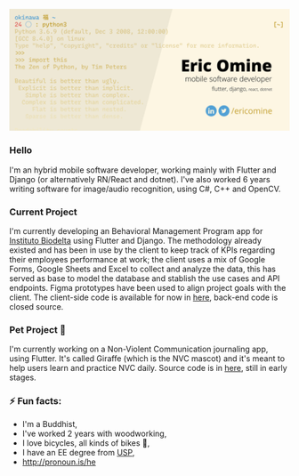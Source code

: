 ![header](https://raw.githubusercontent.com/ericomine/ericomine/master/assets/header.png)

### Hello
I'm an hybrid mobile software developer, working mainly with Flutter and Django (or alternatively RN/React and dotnet).
I've also worked 6 years writing software for image/audio recognition, using C#, C++ and OpenCV.

### Current Project
I'm currently developing an Behavioral Management Program app for [Instituto Biodelta](https://biodelta.com.br) using Flutter and Django. The methodology already existed and has been in use by the client to keep track of KPIs regarding their employees performance at work; the client uses a mix of Google Forms, Google Sheets and Excel to collect and analyze the data, this has served as base to model the database and stablish the use cases and API endpoints. Figma prototypes have been used to align project goals with the client. The client-side code is available for now in [here](https://github.com/ericomine/pgc_app), back-end code is closed source.

### Pet Project 🦒
I'm currently working on a Non-Violent Communication journaling app, using Flutter. It's called Giraffe (which is the NVC mascot) and it's meant to help users learn and practice NVC daily. Source code is in [here](https://github.com/ericomine/giraffe-app), still in early stages.

### ⚡ Fun facts:
- I'm a Buddhist,
- I've worked 2 years with woodworking,
- I love bicycles, all kinds of bikes 🚴,
- I have an EE degree from [USP](http://usp.br),
- http://pronoun.is/he

<!--
**ericomine/ericomine** is a ✨ _special_ ✨ repository because its `README.md` (this file) appears on your GitHub profile.

Here are some ideas to get you started:

- 🔭 I’m currently working on ...
- 🌱 I’m currently learning ...
- 👯 I’m looking to collaborate on ...
- 🤔 I’m looking for help with ...
- 💬 Ask me about ...
- 📫 How to reach me: ...
- 😄 Pronouns: ...
- ⚡ Fun fact: ...
-->

